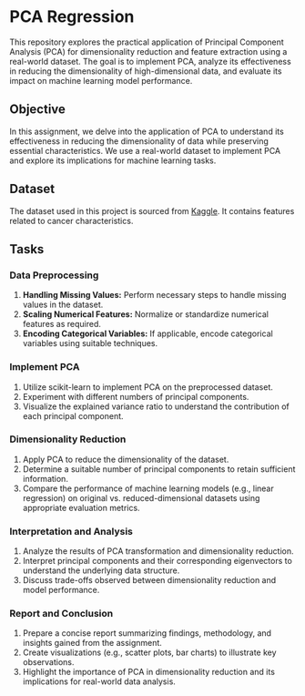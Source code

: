 # PCA Regression

This repository explores the practical application of Principal Component Analysis (PCA) for dimensionality reduction and feature extraction using a real-world dataset. The goal is to implement PCA, analyze its effectiveness in reducing the dimensionality of high-dimensional data, and evaluate its impact on machine learning model performance.

## Objective

In this assignment, we delve into the application of PCA to understand its effectiveness in reducing the dimensionality of data while preserving essential characteristics. We use a real-world dataset to implement PCA and explore its implications for machine learning tasks.

## Dataset

The dataset used in this project is sourced from [Kaggle](https://www.kaggle.com/datasets/varunraskar/cancer-regression/data). It contains features related to cancer characteristics.

## Tasks

### Data Preprocessing

1. **Handling Missing Values:** Perform necessary steps to handle missing values in the dataset.
2. **Scaling Numerical Features:** Normalize or standardize numerical features as required.
3. **Encoding Categorical Variables:** If applicable, encode categorical variables using suitable techniques.

### Implement PCA

1. Utilize scikit-learn to implement PCA on the preprocessed dataset.
2. Experiment with different numbers of principal components.
3. Visualize the explained variance ratio to understand the contribution of each principal component.

### Dimensionality Reduction

1. Apply PCA to reduce the dimensionality of the dataset.
2. Determine a suitable number of principal components to retain sufficient information.
3. Compare the performance of machine learning models (e.g., linear regression) on original vs. reduced-dimensional datasets using appropriate evaluation metrics.

### Interpretation and Analysis

1. Analyze the results of PCA transformation and dimensionality reduction.
2. Interpret principal components and their corresponding eigenvectors to understand the underlying data structure.
3. Discuss trade-offs observed between dimensionality reduction and model performance.

### Report and Conclusion

1. Prepare a concise report summarizing findings, methodology, and insights gained from the assignment.
2. Create visualizations (e.g., scatter plots, bar charts) to illustrate key observations.
3. Highlight the importance of PCA in dimensionality reduction and its implications for real-world data analysis.
